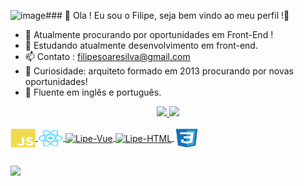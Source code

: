 ![image](https://github.com/FilipeSoaresS/FilipeSoaresS/assets/108681200/a1014d64-b529-4a4f-9ce8-17b5aa9488dd)### 👋 Ola ! Eu sou o Filipe, seja bem vindo ao meu perfil !🤙

- 🔭 Atualmente procurando por oportunidades em Front-End !
- 🌱 Estudando atualmente desenvolvimento em front-end.
- 📫 Contato : filipesoaresilva@gmail.com
- 🤔 Curiosidade: arquiteto formado em 2013 procurando por novas oportunidades!
- 👅 Fluente em inglês e português.

<div align="center">
  <a href="https://github.com/FilipeSoaresS">
  <img height="180em" src="https://github-readme-stats.vercel.app/api?username=FilipeSoaresS&show_icons=true&theme=dark&include_all_commits=true&count_private=true"/>
  <img height="180em" src="https://github-readme-stats.vercel.app/api/top-langs/?username=FilipeSoaresS&layout=compact&langs_count=7&theme=dark"/>
</div>
  
<div style="display: inline_block"><br>
  <img align="center" alt="Lipe-Js" height="30" width="40" src="https://raw.githubusercontent.com/devicons/devicon/master/icons/javascript/javascript-plain.svg">
  <img align="center" alt="Lipe-React" height="30" width="40" src="https://raw.githubusercontent.com/devicons/devicon/master/icons/react/react-original.svg">
  <img align="center" alt="Lipe-Vue" height="30" width="40" src="https://raw.githubusercontent.com/devicons/devicon/master/icons/vue/vue-original.svg">
  <img align="center" alt="Lipe-HTML" height="30" width="40" src="[https://raw.githubusercontent.com/devicons/devicon/master/icons/html5/html5-original.svg](https://raw.githubusercontent.com/devicons/devicon/6910f0503efdd315c8f9b858234310c06e04d9c0/icons/vuejs/vuejs-original.svg)">
  <img align="center" alt="Lipe-CSS" height="30" width="40" src="https://raw.githubusercontent.com/devicons/devicon/master/icons/css3/css3-original.svg">

  
  
  
</div>
  
  ##
  
<div>
  
  <a href="https://www.linkedin.com/in/filipe-soares-616854243/" target="_blank"><img src="https://img.shields.io/badge/-LinkedIn-%230077B5?style=for-the-       badge&logo=linkedin&logoColor=white" target="_blank"></a>   
  
</div>

